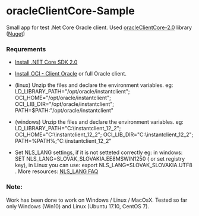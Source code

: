 # oracleClientCore-Sample
Small app for test .Net Core Oracle client.
Used [oracleClientCore-2.0](https://github.com/ericmend/oracleClientCore-2.0) library
([Nuget](https://www.nuget.org/packages/dotNetCore.Data.OracleClient))



### Requrements

* [Install .NET Core SDK 2.0](https://www.microsoft.com/net/download/core)
* [Install OCI - Client Oracle](http://www.oracle.com/technetwork/database/features/instant-client/index-097480.html) or full Oracle client.

* (linux) Unzip the files and declare the environment variables. eg: LD_LIBRARY_PATH="/opt/oracle/instantclient"; 
  OCI_HOME="/opt/oracle/instantclient"; OCI_LIB_DIR="/opt/oracle/instantclient"; PATH=$PATH:"/opt/oracle/instantclient"
* (windows) Unzip the files and declare the environment variables. eg: LD_LIBRARY_PATH="C:\instantclient_12_2\"; 
  OCI_HOME="C:\instantclient_12_2\"; OCI_LIB_DIR="C:\instantclient_12_2\"; PATH=%PATH%;"C:\instantclient_12_2\"
*  Set NLS_LANG settings, if it is not setteted correctly eg: in windows: SET NLS_LANG=SLOVAK_SLOVAKIA.EE8MSWIN1250 ( or set registry key), in Linux you can use: export NLS_LANG=SLOVAK_SLOVAKIA.UTF8 . 
More resources: [NLS_LANG FAQ](http://www.oracle.com/technetwork/database/database-technologies/globalization/nls-lang-099431.html#_Toc110410555)


### Note:

Work has been done to work on Windows / Linux / MacOsX. Tested so far only Windows (Win10) and Linux (Ubuntu 17.10, CentOS 7).
